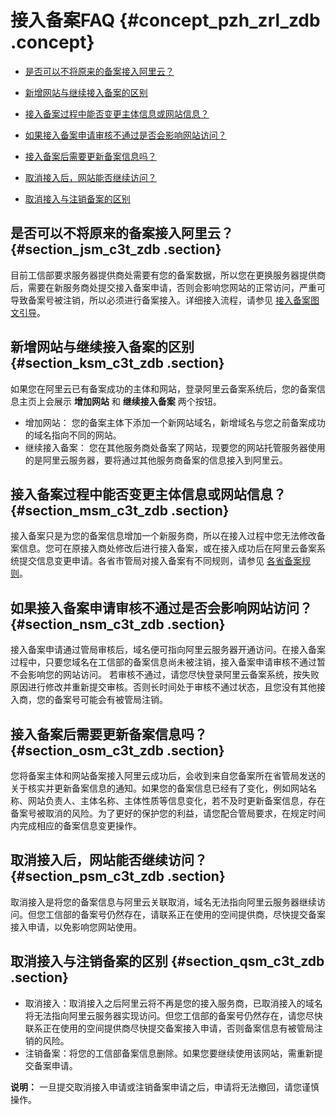 # 接入备案FAQ {#concept_pzh_zrl_zdb .concept}

-   [是否可以不将原来的备案接入阿里云？](#section_jsm_c3t_zdb)

-   [新增网站与继续接入备案的区别](#section_ksm_c3t_zdb)

-   [接入备案过程中能否变更主体信息或网站信息？](#section_msm_c3t_zdb)

-   [如果接入备案申请审核不通过是否会影响网站访问？](#section_nsm_c3t_zdb)

-   [接入备案后需要更新备案信息吗？](#section_osm_c3t_zdb)

-   [取消接入后，网站能否继续访问？](#section_psm_c3t_zdb)

-   [取消接入与注销备案的区别](#section_qsm_c3t_zdb)


## 是否可以不将原来的备案接入阿里云？ {#section_jsm_c3t_zdb .section}

目前工信部要求服务器提供商处需要有您的备案数据，所以您在更换服务器提供商后，需要在新服务商处提交接入备案申请，否则会影响您网站的正常访问，严重可导致备案号被注销，所以必须进行备案接入。详细接入流程，请参见 [接入备案图文引导](../../../../../cn.zh-CN/备案流程/接入备案.md#)。

## 新增网站与继续接入备案的区别 {#section_ksm_c3t_zdb .section}

如果您在阿里云已有备案成功的主体和网站，登录阿里云备案系统后，您的备案信息主页上会展示 **增加网站** 和 **继续接入备案** 两个按钮。

-   增加网站： 您的备案主体下添加一个新网站域名，新增域名与您之前备案成功的域名指向不同的网站。
-   继续接入备案： 您在其他服务商处备案了网站，现要您的网站托管服务器使用的是阿里云服务器，要将通过其他服务商备案的信息接入到阿里云。

## 接入备案过程中能否变更主体信息或网站信息？ {#section_msm_c3t_zdb .section}

接入备案只是为您的备案信息增加一个新服务商，所以在接入过程中您无法修改备案信息。您可在原接入商处修改后进行接入备案，或在接入成功后在阿里云备案系统提交信息变更申请。各省市管局对接入备案有不同规则，请参见 [各省备案规则](../../../../../cn.zh-CN/管局规则/各地区管局备案规则.md)。

## 如果接入备案申请审核不通过是否会影响网站访问？ {#section_nsm_c3t_zdb .section}

接入备案申请通过管局审核后，域名便可指向阿里云服务器开通访问。在接入备案过程中，只要您域名在工信部的备案信息尚未被注销，接入备案申请审核不通过暂不会影响您的网站访问。 若审核不通过，请您尽快登录阿里云备案系统，按失败原因进行修改并重新提交审核。否则长时间处于审核不通过状态，且您没有其他接入商，您的备案号可能会有被管局注销。

## 接入备案后需要更新备案信息吗？ {#section_osm_c3t_zdb .section}

您将备案主体和网站备案接入阿里云成功后，会收到来自您备案所在省管局发送的关于核实并更新备案信息的通知。如果您的备案信息已经有了变化，例如网站名称、网站负责人、主体名称、主体性质等信息变化，若不及时更新备案信息，存在备案号被取消的风险。为了更好的保护您的利益，请您配合管局要求，在规定时间内完成相应的备案信息变更操作。

## 取消接入后，网站能否继续访问？ {#section_psm_c3t_zdb .section}

取消接入是将您的备案信息与阿里云关联取消，域名无法指向阿里云服务器继续访问。但您工信部的备案号仍然存在，请联系正在使用的空间提供商，尽快提交备案接入申请，以免影响您网站使用。

## 取消接入与注销备案的区别 {#section_qsm_c3t_zdb .section}

-   取消接入：取消接入之后阿里云将不再是您的接入服务商，已取消接入的域名将无法指向阿里云服务器实现访问。但您工信部的备案号仍然存在，请您尽快联系正在使用的空间提供商尽快提交备案接入申请，否则备案信息有被管局注销的风险。
-   注销备案：将您的工信部备案信息删除。如果您要继续使用该网站，需重新提交备案申请。

**说明：** 一旦提交取消接入申请或注销备案申请之后，申请将无法撤回，请您谨慎操作。

